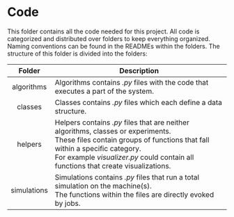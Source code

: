 # Code
This folder contains all the code needed for this project. All code is
categorized and distributed over folders to keep everything organized. Naming 
conventions can be found in the READMEs within the folders. The structure of 
this folder is divided into the folders:

| Folder | Description |
|:------:| ----------- |
| algorithms | Algorithms contains _.py_ files with the code that executes a part of the system. |
| classes | Classes contains _.py_ files which each define a data structure. |
| helpers | Helpers contains _.py_ files that are neither algorithms, classes or experiments. <br/> These files contain groups of functions that fall within a specific category. <br/> For example _visualizer.py_ could contain all functions that create visualizations.  
| simulations | Simulations contains _.py_ files that run a total simulation on the machine(s). <br/> The functions within the files are directly evoked by jobs.  |
